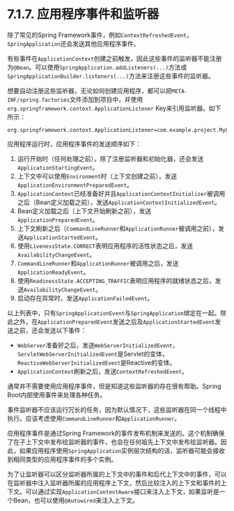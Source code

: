 # 7.1.7. 应用程序事件和监听器

除了常见的Spring Framework事件，例如`ContextRefreshedEvent`，`SpringApplication`还会发送其他应用程序事件。

<univ-note type="note">

有些事件在`ApplicationContext`创建之前触发，因此这些事件的监听器不能注册为`@Bean`。可以使用`SpringApplication.addListeners(...)`方法或`SpringApplicationBuilder.listeners(...)`方法来注册这些事件的监听器。

想要自动注册这些监听器，无论如何创建应用程序，都可以把`META-INF/spring.factories`文件添加到项目中，并使用`org.springframework.context.ApplicationListener` Key来引用监听器。如下所示：

```properties
org.springframework.context.ApplicationListener=com.example.project.MyListener
```

</univ-note>

应用程序运行时，应用程序事件的发送顺序如下：
1. 运行开始时（任何处理之前），除了注册监听器和初始化器，还会发送`ApplicationStartingEvent`。
2. 上下文中可以使用`Environment`时（上下文创建之前），发送`ApplicationEnvironmentPreparedEvent`。
3. `ApplicationContext`已经准备好并且`ApplicationContextInitializer`被调用之后（Bean定义加载之前），发送`ApplicationContextInitializedEvent`。
4. Bean定义加载之后（上下文开始刷新之前），发送`ApplicationPreparedEvent`。
5. 上下文刷新之后（`CommandLineRunner`和`ApplicationRunner`被调用之前），发送`ApplicationStartedEvent`。
6. 使用`LivenessState.CORRECT`表明应用程序的活性状态之后，发送`AvailabilityChangeEvent`。
7. `CommandLineRunner`和`ApplicationRunner`被调用之后，发送`ApplicationReadyEvent`。
8. 使用`ReadinessState.ACCEPTING_TRAFFIC`表明应用程序的就绪状态之后，发送`AvailabilityChangeEvent`。
9. 启动存在异常时，发送`ApplicationFailedEvent`。

以上列表中，只有`SpringApplicationEvent`与`SpringApplication`绑定在一起。除此之外，在`ApplicationPreparedEvent`发送之后及`ApplicationStartedEvent`发送之前，还会发送以下事件：
+ `WebServer`准备好之后，发送`WebServerInitializedEvent`，`ServletWebServerInitializedEvent`是Servlet的变体，`ReactiveWebServerInitializedEvent`是Reactive的变体。
+ `ApplicationContext`刷新之后，发送`ContextRefreshedEvent`。

<univ-note type="tip">

通常并不需要使用应用程序事件，但是知道这些监听器的存在很有帮助。Spring Boot内部使用事件来处理各种任务。

</univ-note>

<univ-note type="note">

事件监听器不应该运行冗长的任务，因为默认情况下，这些监听器在同一个线程中执行。应该考虑使用`CommandLineRunner`和`ApplicationRunner`。

</univ-note>

应用程序事件是通过Spring Framework的事件发布机制来发送的。这个机制确保了在子上下文中发布给监听器的事件，也会在任何祖先上下文中发布给监听器。因此，如果应用程序使用`SpringApplication`实例层次结构的话，监听器可能会接收到相同类型的应用程序事件的多个实例。 

为了让监听器可以区分监听器所属的上下文中的事件和后代上下文中的事件，可以在监听器中注入监听器所属的应用程序上下文，然后比较注入的上下文和事件的上下文。可以通过实现`ApplicationContextAware`接口来注入上下文，如果监听是一个Bean，也可以使用`@Autowired`来注入上下文。
